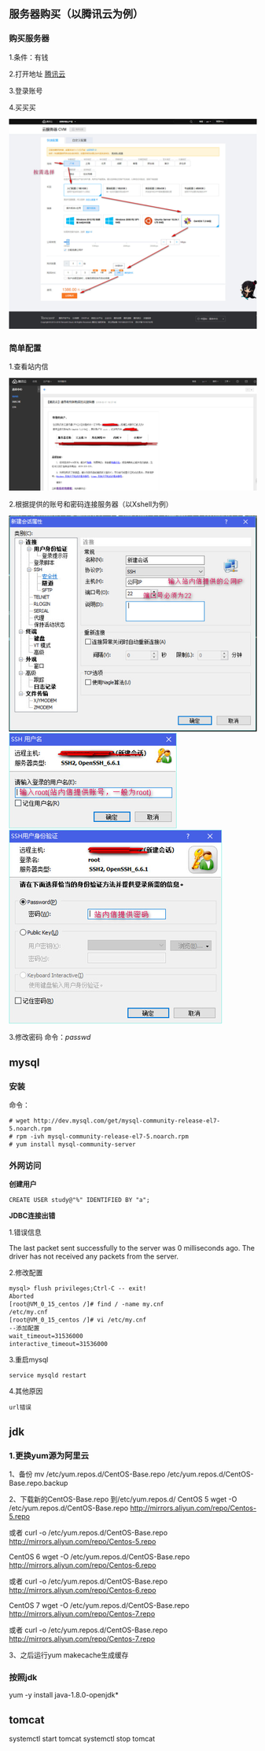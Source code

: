 ## 服务器购买（以腾讯云为例）
### 购买服务器
1.条件：有钱

2.打开地址  [腾讯云](https://cloud.tencent.com/?fromSource=gwzcw.234976.234976.234976)

3.登录账号

4.买买买

![](https://raw.githubusercontent.com/XuZhuohao/picture/master/Project/Blogger/Service/Buy.jpg)


### 简单配置
1.查看站内信

![](https://raw.githubusercontent.com/XuZhuohao/picture/master/Project/Blogger/Service/Mail.jpg)

2.根据提供的账号和密码连接服务器（以Xshell为例）

![](https://raw.githubusercontent.com/XuZhuohao/picture/master/Project/Blogger/Service/Xshell01.jpg)  
![](https://raw.githubusercontent.com/XuZhuohao/picture/master/Project/Blogger/Service/Xshell02.jpg)  
![](https://raw.githubusercontent.com/XuZhuohao/picture/master/Project/Blogger/Service/Xshell03.jpg)  

3.修改密码
命令：*passwd*

## mysql
### 安装
命令：
```
# wget http://dev.mysql.com/get/mysql-community-release-el7-5.noarch.rpm
# rpm -ivh mysql-community-release-el7-5.noarch.rpm
# yum install mysql-community-server
```

### 外网访问
**创建用户**
```
CREATE USER study@"%" IDENTIFIED BY "a";
```
**JDBC连接出错**

1.错误信息
>
The last packet sent successfully to the server was 0 milliseconds ago. The driver has not received any packets from the server.

2.修改配置
```
mysql> flush privileges;Ctrl-C -- exit!
Aborted
[root@VM_0_15_centos /]# find / -name my.cnf
/etc/my.cnf
[root@VM_0_15_centos /]# vi /etc/my.cnf
--添加配置
wait_timeout=31536000
interactive_timeout=31536000
```
3.重启mysql
```
service mysqld restart
```
4.其他原因
```
url错误
```

## jdk  
### 1.更换yum源为阿里云
1、备份
mv /etc/yum.repos.d/CentOS-Base.repo /etc/yum.repos.d/CentOS-Base.repo.backup

2、下载新的CentOS-Base.repo 到/etc/yum.repos.d/
CentOS 5
wget -O /etc/yum.repos.d/CentOS-Base.repo http://mirrors.aliyun.com/repo/Centos-5.repo

或者
curl -o /etc/yum.repos.d/CentOS-Base.repo http://mirrors.aliyun.com/repo/Centos-5.repo

CentOS 6
wget -O /etc/yum.repos.d/CentOS-Base.repo http://mirrors.aliyun.com/repo/Centos-6.repo

或者
curl -o /etc/yum.repos.d/CentOS-Base.repo http://mirrors.aliyun.com/repo/Centos-6.repo

CentOS 7
wget -O /etc/yum.repos.d/CentOS-Base.repo http://mirrors.aliyun.com/repo/Centos-7.repo

或者
curl -o /etc/yum.repos.d/CentOS-Base.repo http://mirrors.aliyun.com/repo/Centos-7.repo

3、之后运行yum makecache生成缓存

### 按照jdk
yum -y install  java-1.8.0-openjdk*

## tomcat


systemctl start tomcat
systemctl stop tomcat
